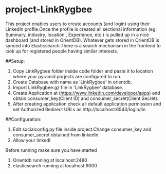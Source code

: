 # project-LinkRygbee
This project enables users to create accounts (and login) using their LinkedIn profile.Once the profile is created all sectional information (eg: Summary, industry, location , Experience, etc.) is pulled up in a nice dashboard (and stored in OrientDB). Whatever gets stored in OrientDB is synced into Elasticsearch.There is a search mechanism in the frontend to look up for registered people having similar interests.

##Setup:
1. Copy LinkRygbee folder inside code folder and paste it to location where your pyramid porjects are configured to run.
2. Create Database with name as 'LinkRygbee' in orientdb.
3. Import LinkRygbee.gz file in 'LinkRygbee' database.
4. Create Application at (https://www.linkedin.com/developer/apps) and obtain consumer_key(Client ID) and consumer_secret(Client Secret).
5. After creating application check all default application permission and set Authorized Redirect URLs as http://localhost:6543/login/lin

##Configuration:
1. Edit socialconfig.py file inside project.Change consumer_key and consumer_secret obtained from linkedIn.
2. Allow your linkedI

Before running make sure you have started 
1. Orientdb running at localhost:2480
2. elasticsearch running at localhost:9000

